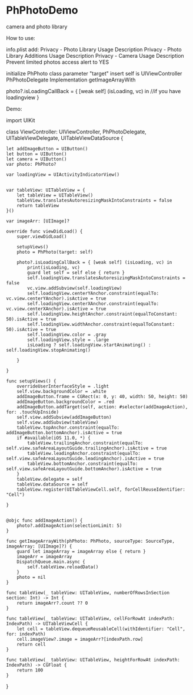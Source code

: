 # PhPhotoDemo
camera and photo library

How to use:

info.plist add:
Privacy - Photo Library Usage Description
Privacy - Photo Library Additions Usage Description
Privacy - Camera Usage Description
Prevent limited photos access alert to YES

initialize PhPhoto class
parameter "target" insert self is UIViewController
PhPhotoDelegate Implementation getImageArrayWith

photo?.isLoadingCallBack = { [weak self] (isLoading, vc) in
//if you have loadingview
}



Demo:

import UIKit

class ViewController: UIViewController, PhPhotoDelegate, UITableViewDelegate, UITableViewDataSource {
    
    let addImageButton = UIButton()
    let button = UIButton()
    let camera = UIButton()
    var photo: PhPhoto?
    
    var loadingView = UIActivityIndicatorView()
    
    
    var tableView: UITableView = {
        let tableView = UITableView()
        tableView.translatesAutoresizingMaskIntoConstraints = false
        return tableView
    }()
    
    var imageArr: [UIImage]?
    
    override func viewDidLoad() {
        super.viewDidLoad()
        
        setupViews()
        photo = PhPhoto(target: self)
        
        photo?.isLoadingCallBack = { [weak self] (isLoading, vc) in
            print(isLoading, vc)
            guard let self = self else { return }
            self.loadingView.translatesAutoresizingMaskIntoConstraints = false
            vc.view.addSubview(self.loadingView)
            self.loadingView.centerYAnchor.constraint(equalTo: vc.view.centerYAnchor).isActive = true
            self.loadingView.centerXAnchor.constraint(equalTo: vc.view.centerXAnchor).isActive = true
            self.loadingView.heightAnchor.constraint(equalToConstant: 50).isActive = true
            self.loadingView.widthAnchor.constraint(equalToConstant: 50).isActive = true
            self.loadingView.color = .gray
            self.loadingView.style = .large
            isLoading ? self.loadingView.startAnimating() : self.loadingView.stopAnimating()
            
        }
        
    }
    
    func setupViews() {
        overrideUserInterfaceStyle = .light
        self.view.backgroundColor = .white
        addImageButton.frame = CGRect(x: 0, y: 40, width: 50, height: 50)
        addImageButton.backgroundColor = .red
        addImageButton.addTarget(self, action: #selector(addImageAction), for: .touchUpInside)
        self.view.addSubview(addImageButton)
        self.view.addSubview(tableView)
        tableView.topAnchor.constraint(equalTo: addImageButton.bottomAnchor).isActive = true
        if #available(iOS 11.0, *) {
            tableView.trailingAnchor.constraint(equalTo: self.view.safeAreaLayoutGuide.trailingAnchor).isActive = true
            tableView.leadingAnchor.constraint(equalTo: self.view.safeAreaLayoutGuide.leadingAnchor).isActive = true
            tableView.bottomAnchor.constraint(equalTo: self.view.safeAreaLayoutGuide.bottomAnchor).isActive = true
        }
        tableView.delegate = self
        tableView.dataSource = self
        tableView.register(UITableViewCell.self, forCellReuseIdentifier: "Cell")
        
    }
    
    
    @objc func addImageAction() {
        photo?.addImageAction(selectionLimit: 5)
    }
    
    func getImageArrayWith(phPhoto: PhPhoto, sourceType: SourceType, imageArray: [UIImage]?) {
        guard let imageArray = imageArray else { return }
        imageArr = imageArray
        DispatchQueue.main.async {
            self.tableView.reloadData()
        }
        photo = nil
    }
    
    func tableView(_ tableView: UITableView, numberOfRowsInSection section: Int) -> Int {
        return imageArr?.count ?? 0
    }
    
    func tableView(_ tableView: UITableView, cellForRowAt indexPath: IndexPath) -> UITableViewCell {
        let cell = tableView.dequeueReusableCell(withIdentifier: "Cell", for: indexPath)
        cell.imageView?.image = imageArr?[indexPath.row]
        return cell
    }
    
    func tableView(_ tableView: UITableView, heightForRowAt indexPath: IndexPath) -> CGFloat {
        return 100
    }
}

